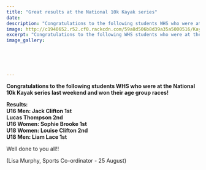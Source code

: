 ```yaml
---
title: "Great results at the National 10k Kayak series"
date: 
description: "Congratulations to the following students WHS who were at the National 10k Kayak series last weekend.."
image: http://c1940652.r52.cf0.rackcdn.com/59a8d506b8d39a35a5000516/Kayak-image.jpg
excerpt: "Congratulations to the following WHS students who were at the National 10k Kayak series last weekend and won their age group races."
image_gallery:
    
    
    
    
    
---
```


<p><strong>Congratulations to the following students WHS who were at the National 10k Kayak series last weekend and won their age group races!&nbsp;</strong></p>
<p><span><strong>Results:</strong><br /><strong>U16 Men: Jack Clifton 1st</strong></span><br /><strong>Lucas Thompson 2nd&nbsp;</strong><br /><strong>U16 Women: Sophie Brooke 1st</strong><br /><strong>U18 Women: Louise Clifton 2nd&nbsp;</strong><span class="text_exposed_show"><br /><strong>U18 Men: Liam Lace 1st&nbsp;</strong><br /></span></p>
<p><span class="text_exposed_show">Well done to you all!!</span></p>
<p><span class="text_exposed_show">(Lisa Murphy, Sports Co-ordinator - 25 August)</span></p>

